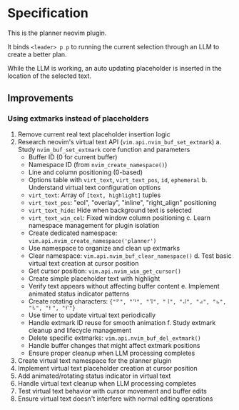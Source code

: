 # Specification

This is the planner neovim plugin.

It binds `<leader> p p` to running the current selection through an LLM to create a better plan.

While the LLM is working, an auto updating placeholder is inserted in the location of the selected text.

## Improvements

### Using extmarks instead of placeholders

1. Remove current real text placeholder insertion logic
2. Research neovim's virtual text API (`vim.api.nvim_buf_set_extmark`)
   a. Study `nvim_buf_set_extmark` core function and parameters
      - Buffer ID (0 for current buffer)
      - Namespace ID (from `nvim_create_namespace()`)
      - Line and column positioning (0-based)
      - Options table with `virt_text`, `virt_text_pos`, `id`, `ephemeral`
   b. Understand virtual text configuration options
      - `virt_text`: Array of `[text, highlight]` tuples
      - `virt_text_pos`: "eol", "overlay", "inline", "right_align" positioning
      - `virt_text_hide`: Hide when background text is selected
      - `virt_text_win_col`: Fixed window column positioning
   c. Learn namespace management for plugin isolation
      - Create dedicated namespace: `vim.api.nvim_create_namespace('planner')`
      - Use namespace to organize and clean up extmarks
      - Clear namespace: `vim.api.nvim_buf_clear_namespace()`
   d. Test basic virtual text creation at cursor position
      - Get cursor position: `vim.api.nvim_win_get_cursor()`
      - Create simple placeholder text with highlight
      - Verify text appears without affecting buffer content
   e. Implement animated status indicator patterns
      - Create rotating characters: `{"⠋", "⠙", "⠹", "⠸", "⠼", "⠴", "⠦", "⠧", "⠇", "⠏"}`
      - Use timer to update virtual text periodically
      - Handle extmark ID reuse for smooth animation
   f. Study extmark cleanup and lifecycle management
      - Delete specific extmarks: `vim.api.nvim_buf_del_extmark()`
      - Handle buffer changes that might affect extmark positions
      - Ensure proper cleanup when LLM processing completes
3. Create virtual text namespace for the planner plugin
4. Implement virtual text placeholder creation at cursor position
5. Add animated/rotating status indicator in virtual text
6. Handle virtual text cleanup when LLM processing completes
7. Test virtual text behavior with cursor movement and buffer edits
8. Ensure virtual text doesn't interfere with normal editing operations
